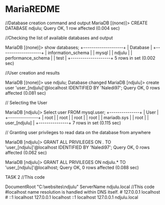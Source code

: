 # MariaREDME

//Database creation command and output
MariaDB [(none)]> CREATE DATABASE ndjulu;
Query OK, 1 row affected (0.004 sec)


//Checking the list of available databases and output

MariaDB [(none)]> show databases;
+--------------------+
| Database           |
+--------------------+
| information_schema |
| mysql              |
| ndjulu             |
| performance_schema |
| test               |
+--------------------+
5 rows in set (0.002 sec)

//User creation and results

MariaDB [(none)]> use ndjulu;
Database changed
MariaDB [ndjulu]> create user 'user_[ndjulu]'@localhost IDENTIFIED BY 'Naledi97';
Query OK, 0 rows affected (0.081 sec)

// Selecting the User

MariaDB [ndjulu]> Select user FROM mysql.user;
+---------------+
| User          |
+---------------+
| root          |
| root          |
| root          |
| root          |
| mariadb.sys   |
| root          |
| user_[ndjulu] |
+---------------+
7 rows in set (0.115 sec)

// Granting user privileges to read data on the database from anywhere

MariaDB [ndjulu]> GRANT ALL PRIVILEGES ON  *.* TO 'user_[ndjulu]'@localhost IDENTIFIED BY 'Naledi97';
Query OK, 0 rows affected (0.062 sec)

MariaDB [ndjulu]> GRANT ALL PRIVILEGES ON ndjulu.* TO 'user_[ndjulu]'@localhost;
Query OK, 0 rows affected (0.088 sec)

TASK 2
//This code 
<?php

echo "This is Ndjulu";

//This code 

<VirtualHost *80>

DocumentRoot "C:\websites\ndjulu"
ServerName ndjulu.local

<Directory "C:\websites\ndjulu"
     Options Indexes FollowSymLinks Includes ExecCGI
     AllowOverride All
     Require all granted
</Directory>
</VirtualHost>

//This code

#localhost name resolution is handled within DNS itself.
#	127.0.0.1 localhost
#	::1 localhost
    
    127.0.0.1 localhost
    ::1 localhost
    127.0.0.1 ndjulu.local
    <?php

//This code connects the database to phpMyAdmin

$dbServername = "localhost";
$dbUsername ="root";
$dbPassword = "Naledi97"
$dbName = "ndjulu";

$conn = mysqli_connect($dbServername, $dbUsername, $dbPassword, $dbName)
